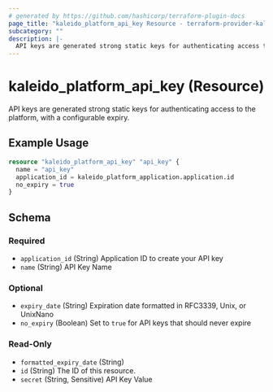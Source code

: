 ```yaml
---
# generated by https://github.com/hashicorp/terraform-plugin-docs
page_title: "kaleido_platform_api_key Resource - terraform-provider-kaleido"
subcategory: ""
description: |-
  API keys are generated strong static keys for authenticating access to the platform, with a configurable expiry.
---
```


# kaleido_platform_api_key (Resource)

API keys are generated strong static keys for authenticating access to the platform, with a configurable expiry.

## Example Usage

```terraform
resource "kaleido_platform_api_key" "api_key" {
  name = "api_key"
  application_id = kaleido_platform_application.application.id
  no_expiry = true
}
```

<!-- schema generated by tfplugindocs -->
## Schema

### Required

- `application_id` (String) Application ID to create your API key
- `name` (String) API Key Name

### Optional

- `expiry_date` (String) Expiration date formatted in RFC3339, Unix, or UnixNano
- `no_expiry` (Boolean) Set to `true` for API keys that should never expire

### Read-Only

- `formatted_expiry_date` (String)
- `id` (String) The ID of this resource.
- `secret` (String, Sensitive) API Key Value
